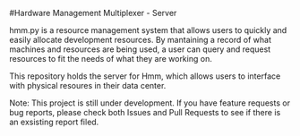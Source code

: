 #Hardware Management Multiplexer - Server

hmm.py is a resource management system that allows users to quickly and easily allocate development resources. By mantaining a record of what machines and resources are being used, a user can query and request resources to fit the needs of what they are working on.

This repository holds the server for Hmm, which allows users to interface with physical resoures in their data center.

Note: This project is still under development. If you have feature requests or bug reports, please check both Issues and Pull Requests to see if there is an exsisting report filed.
